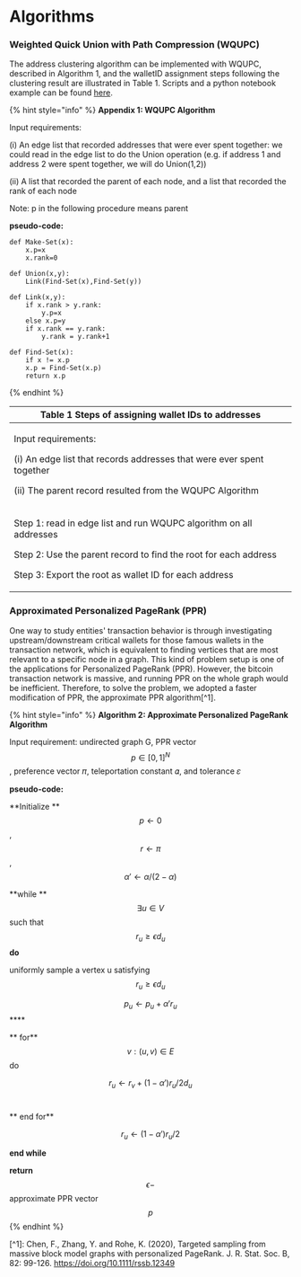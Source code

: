 # Algorithms

### Weighted Quick Union with Path Compression (WQUPC)

The address clustering algorithm can be implemented with WQUPC, described in Algorithm 1, and the walletID assignment steps following the clustering result are illustrated in Table 1. Scripts and a python notebook example can be found [here](https://github.com/SzuHannah/bitcoin-data-process/tree/main/csvToWallet).

{% hint style="info" %}
**Appendix 1: WQUPC Algorithm**

Input requirements:

(i) An edge list that recorded addresses that were ever spent together: we could read in the edge list to do the Union operation (e.g. if address 1 and address 2 were spent together, we will do Union(1,2))

(ii) A list that recorded the parent of each node, and a list that recorded the rank of each node

Note: p in the following procedure means parent

**pseudo-code:**

```
def Make-Set(x):
    x.p=x
    x.rank=0

def Union(x,y):
    Link(Find-Set(x),Find-Set(y))

def Link(x,y):
    if x.rank > y.rank:
        y.p=x
    else x.p=y
    if x.rank == y.rank:
        y.rank = y.rank+1

def Find-Set(x):
    if x != x.p
    x.p = Find-Set(x.p)
    return x.p
```
{% endhint %}

| Table 1 Steps of assigning wallet IDs to addresses                                                                                                                                                          |
| ----------------------------------------------------------------------------------------------------------------------------------------------------------------------------------------------------------- |
| <p>Input requirements:</p><p>(i) An edge list that records addresses that were ever spent together</p><p>(ii) The parent record resulted from the WQUPC Algorithm</p>                                       |
| <p>Step 1: read in edge list and run WQUPC algorithm on all addresses</p><p>Step 2: Use the parent record to find the root for each address</p><p>Step 3: Export the root as wallet ID for each address</p> |

### Approximated Personalized PageRank (PPR)

One way to study entities' transaction behavior is through investigating upstream/downstream critical wallets for those famous wallets in the transaction network, which is equivalent to finding vertices that are most relevant to a specific node in a graph. This kind of problem setup is one of the applications for Personalized PageRank (PPR). However, the bitcoin transaction network is massive, and running PPR on the whole graph would be inefficient. Therefore, to solve the problem, we adopted a faster modification of PPR, the approximate PPR algorithm\[^1].

{% hint style="info" %}
**Algorithm 2: Approximate Personalized PageRank Algorithm**

Input requirement: undirected graph G, PPR vector $$p \in [0,1]^{N}$$, preference vector 𝜋, teleportation constant 𝛼, and tolerance 𝜀

**pseudo-code:**

**Initialize **$$p \leftarrow 0$$, $$r \leftarrow \pi$$, $$\alpha' \leftarrow \alpha/(2-\alpha)$$

**while **$$\exists u \in V$$such that $$r_{u} \geq \epsilon d_{u}$$ **do**

&#x20;   uniformly sample a vertex u satisfying $$r_{u} \geq \epsilon d_{u}$$

&#x20;   $$p_{u} \leftarrow p_{u} + \alpha' r_{u}$$****

**     for** $$v:(u,v) \in E$$ do

&#x20;       $$r_{u} \leftarrow r_{v} + (1-\alpha')r_{u}/2d_{u}$$​

**     end for**

&#x20;   $$r_{u} \leftarrow (1-\alpha')r_{u}/2$$

**end while**

**return** $$\epsilon-$$approximate PPR vector $$p$$
{% endhint %}

\[^1]: Chen, F., Zhang, Y. and Rohe, K. (2020), Targeted sampling from massive block model graphs with personalized PageRank. J. R. Stat. Soc. B, 82: 99-126. https://doi.org/10.1111/rssb.12349
